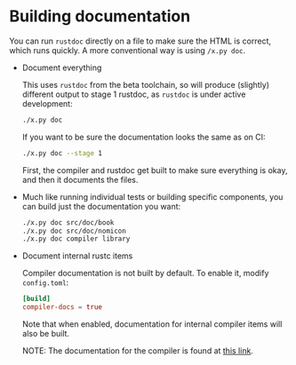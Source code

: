 # Building documentation

You can run `rustdoc` directly on a file to make sure the HTML is correct,
which runs quickly.
A more conventional way is using `/x.py doc`.

- Document everything

  This uses `rustdoc` from the beta toolchain,
  so will produce (slightly) different output to stage 1 rustdoc,
  as `rustdoc` is under active development:

  ```bash
  ./x.py doc
  ```

  If you want to be sure the documentation looks the same as on CI:

  ```bash
  ./x.py doc --stage 1
  ```

  First,
  the compiler and rustdoc get built to make sure everything is okay,
  and then it documents the files.

- Much like running individual tests or building specific components,
  you can build just the documentation you want:

  ```bash
  ./x.py doc src/doc/book
  ./x.py doc src/doc/nomicon
  ./x.py doc compiler library
  ```

- Document internal rustc items

  Compiler documentation is not built by default.
  To enable it, modify `config.toml`:

  ```toml
  [build]
  compiler-docs = true
  ```

  Note that when enabled,
  documentation for internal compiler items will also be built.

  NOTE: The documentation for the compiler is found at [this link].

[this link]: https://doc.rust-lang.org/nightly/nightly-rustc/rustc_middle/
